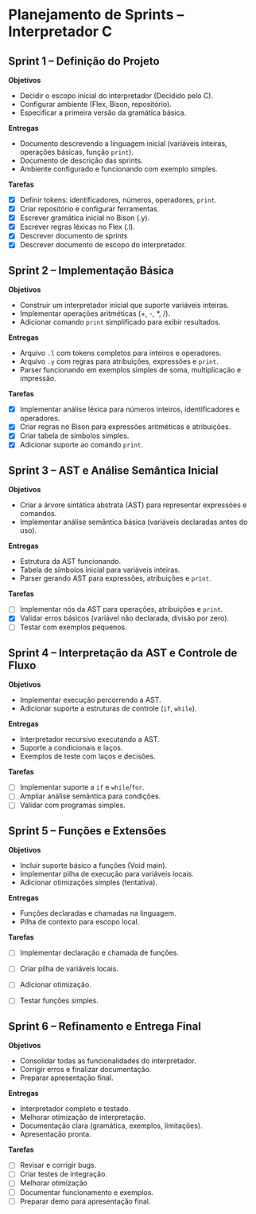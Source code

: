 # Planejamento de Sprints – Interpretador C

## Sprint 1 – Definição do Projeto
**Objetivos**
- Decidir o escopo inicial do interpretador (Decidido pelo C).
- Configurar ambiente (Flex, Bison, repositório).
- Especificar a primeira versão da gramática básica.

**Entregas**
- Documento descrevendo a linguagem inicial (variáveis inteiras, operações básicas, função `print`).
- Documento de descrição das sprints.
- Ambiente configurado e funcionando com exemplo simples.

**Tarefas**
- [x] Definir tokens: identificadores, números, operadores, `print`.
- [x] Criar repositório e configurar ferramentas.
- [x] Escrever gramática inicial no Bison (.y).
- [x] Escrever regras léxicas no Flex (.l).
- [x] Descrever documento de sprints
- [x] Descrever documento de escopo do interpretador.

## Sprint 2 – Implementação Básica
**Objetivos**
- Construir um interpretador inicial que suporte variáveis inteiras.
- Implementar operações aritméticas (+, -, *, /).
- Adicionar comando `print` simplificado para exibir resultados.

**Entregas**
- Arquivo `.l` com tokens completos para inteiros e operadores.
- Arquivo `.y` com regras para atribuições, expressões e `print`.
- Parser funcionando em exemplos simples de soma, multiplicação e impressão.

**Tarefas**
- [x] Implementar análise léxica para números inteiros, identificadores e operadores.
- [x] Criar regras no Bison para expressões aritméticas e atribuições.
- [x] Criar tabela de símbolos simples.
- [x] Adicionar suporte ao comando `print`.

## Sprint 3 – AST e Análise Semântica Inicial
**Objetivos**
- Criar a árvore sintática abstrata (AST) para representar expressões e comandos.
- Implementar análise semântica básica (variáveis declaradas antes do uso).

**Entregas**
- Estrutura da AST funcionando.
- Tabela de símbolos inicial para variáveis inteiras.
- Parser gerando AST para expressões, atribuições e `print`.

**Tarefas**
- [ ] Implementar nós da AST para operações, atribuições e `print`.
- [x] Validar erros básicos (variável não declarada, divisão por zero).
- [ ] Testar com exemplos pequenos.

## Sprint 4 – Interpretação da AST e Controle de Fluxo
**Objetivos**
- Implementar execução percorrendo a AST.
- Adicionar suporte a estruturas de controle (`if`, `while`).

**Entregas**
- Interpretador recursivo executando a AST.
- Suporte a condicionais e laços.
- Exemplos de teste com laços e decisões.

**Tarefas**
- [ ] Implementar suporte a `if` e `while`/`for`.
- [ ] Ampliar análise semântica para condições.
- [ ] Validar com programas simples.

## Sprint 5 – Funções e Extensões
**Objetivos**
- Incluir suporte básico a funções (Void main).
- Implementar pilha de execução para variáveis locais.
- Adicionar otimizações simples (tentativa).

**Entregas**
- Funções declaradas e chamadas na linguagem.
- Pilha de contexto para escopo local.

**Tarefas**
- [ ] Implementar declaração e chamada de funções.
- [ ] Criar pilha de variáveis locais.
- [ ] Adicionar otimização.
- [ ] Testar funções simples.


## Sprint 6 – Refinamento e Entrega Final
**Objetivos**
- Consolidar todas as funcionalidades do interpretador.
- Corrigir erros e finalizar documentação.
- Preparar apresentação final.

**Entregas**
- Interpretador completo e testado.
- Melhorar otimização de interpretação.
- Documentação clara (gramática, exemplos, limitações).
- Apresentação pronta.

**Tarefas**
- [ ] Revisar e corrigir bugs.
- [ ] Criar testes de integração.
- [ ] Melhorar otimização 
- [ ] Documentar funcionamento e exemplos.
- [ ] Preparar demo para apresentação final.
